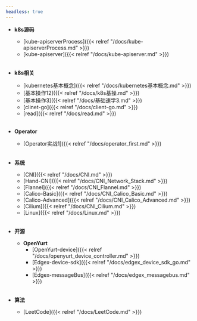 ```yaml
---
headless: true
---
```


- **k8s源码**
  - [kube-apiserverProcess]({{< relref "/docs/kube-apiserverProcess.md" >}})
  - [kube-apiserver]({{< relref "/docs/kube-apiserver.md" >}})
  <br />

- **k8s相关**
  - [kubernetes基本概念]({{< relref "/docs/kubernetes基本概念.md" >}})
  - [基本操作12]({{< relref "/docs/k8s基操.md" >}})
  - [基本操作3]({{< relref "/docs/基础速学3.md" >}})
  - [clinet-go]({{< relref "/docs/client-go.md" >}})
  - [read]({{< relref "/docs/read.md" >}})
  <br />

- **Operator**
  - [Operator实战1]({{< relref "/docs/operator_first.md" >}})
  <br />  

- **系统**
  - [CNI]({{< relref "/docs/CNI.md" >}})
  - [Hand-CNI]({{< relref "/docs/CNI_Network_Stack.md" >}})
  - [Flannel]({{< relref "/docs/CNI_Flannel.md" >}})
  - [Calico-Basic]({{< relref "/docs/CNI_Calico_Basic.md" >}})
  - [Calico-Advanced]({{< relref "/docs/CNI_Calico_Advanced.md" >}})
  - [Cilium]({{< relref "/docs/CNI_Cilium.md" >}})
  - [Linux]({{< relref "/docs/Linux.md" >}})
  <br />

- **开源**
  - **OpenYurt**
    - [OpenYurt-device]({{< relref "/docs/openyurt_device_controller.md" >}})
    - [Edgex-device-sdk]({{< relref "/docs/edgex_device_sdk_go.md" >}})
    - [Edgex-messageBus]({{< relref "/docs/edgex_messagebus.md" >}})
    <br />

- **算法**
  - [LeetCode]({{< relref "/docs/LeetCode.md" >}})
  <br />
